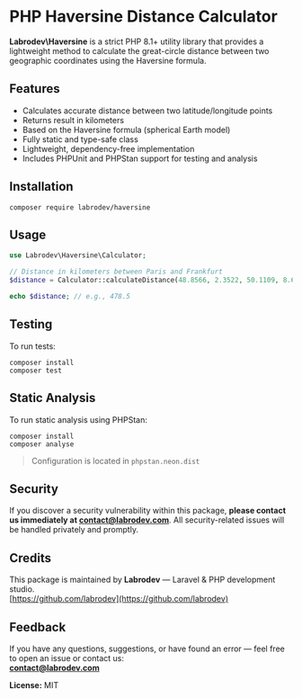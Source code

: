 # PHP Haversine Distance Calculator

**Labrodev\Haversine** is a strict PHP 8.1+ utility library that provides a lightweight method to calculate the great-circle distance between two geographic coordinates using the Haversine formula.

## Features

- Calculates accurate distance between two latitude/longitude points
- Returns result in kilometers
- Based on the Haversine formula (spherical Earth model)
- Fully static and type-safe class
- Lightweight, dependency-free implementation
- Includes PHPUnit and PHPStan support for testing and analysis

## Installation

```
composer require labrodev/haversine
```

## Usage

```php
use Labrodev\Haversine\Calculator;

// Distance in kilometers between Paris and Frankfurt
$distance = Calculator::calculateDistance(48.8566, 2.3522, 50.1109, 8.6821);

echo $distance; // e.g., 478.5 
```

## Testing

To run tests:

```
composer install
composer test
```

## Static Analysis

To run static analysis using PHPStan:

```
composer install
composer analyse
```

> Configuration is located in `phpstan.neon.dist`

## Security

If you discover a security vulnerability within this package, **please contact us immediately at [contact@labrodev.com](mailto:contact@labrodev.com)**. All security-related issues will be handled privately and promptly.

## Credits

This package is maintained by **Labrodev** — Laravel & PHP development studio.  
[https://github.com/labrodev](https://github.com/labrodev)

## Feedback

If you have any questions, suggestions, or have found an error — feel free to open an issue or contact us:  
**contact@labrodev.com**

**License:** MIT